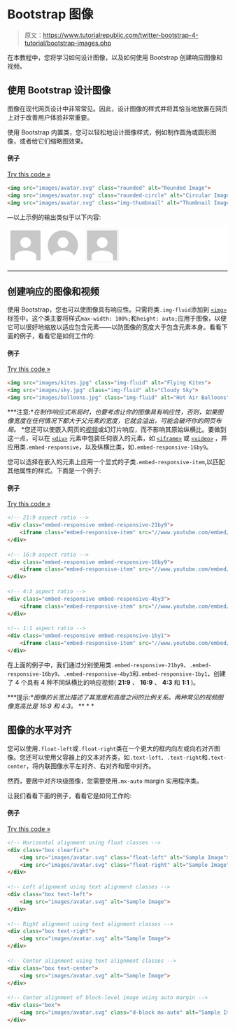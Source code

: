 # Bootstrap 图像

> 原文：<https://www.tutorialrepublic.com/twitter-bootstrap-4-tutorial/bootstrap-images.php>

在本教程中，您将学习如何设计图像，以及如何使用 Bootstrap 创建响应图像和视频。

## 使用 Bootstrap 设计图像

图像在现代网页设计中非常常见。因此，设计图像的样式并将其恰当地放置在网页上对于改善用户体验非常重要。

使用 Bootstrap 内置类，您可以轻松地设计图像样式，例如制作圆角或圆形图像，或者给它们缩略图效果。

#### 例子

[Try this code »](../codelab.php?topic=bootstrap-4&file=image-styling "Try this code using online Editor")

```html
<img src="images/avatar.svg" class="rounded" alt="Rounded Image">
<img src="images/avatar.svg" class="rounded-circle" alt="Circular Image">
<img src="images/avatar.svg" class="img-thumbnail" alt="Thumbnail Image">
```

—以上示例的输出类似于以下内容:

[![Bootstrap Image Styling](img/e5896668abe9720f3af714d44a9062b8.png)](../codelab.php?topic=bootstrap-4&file=image-styling) 

* * *

## 创建响应的图像和视频

使用 Bootstrap，您也可以使图像具有响应性。只需将类`.img-fluid`添加到 [`<img>`](../html-reference/html-img-tag.php) 标签中。这个类主要将样式`max-width: 100%;`和`height: auto;`应用于图像，以便它可以很好地缩放以适应包含元素——以防图像的宽度大于包含元素本身。看看下面的例子，看看它是如何工作的:

#### 例子

[Try this code »](../codelab.php?topic=bootstrap-4&file=responsive-images "Try this code using online Editor")

```html
<img src="images/kites.jpg" class="img-fluid" alt="Flying Kites">
<img src="images/sky.jpg" class="img-fluid" alt="Cloudy Sky">
<img src="images/balloons.jpg" class="img-fluid" alt="Hot Air Balloons">
```

 ***注意:**在制作响应式布局时，也要考虑让你的图像具有响应性，否则，如果图像宽度在任何情况下都大于父元素的宽度，它就会溢出，可能会破坏你的网页布局。*  *您还可以使嵌入网页的[视频](../html-tutorial/html5-video.php)或幻灯片响应，而不影响其原始纵横比。要做到这一点，可以在 [`<div>`](../html-reference/html-div-tag.php) 元素中包装任何嵌入的元素，如 [`<iframe>`](../html-reference/html-iframe-tag.php) 或 [`<video>`](../html-reference/html5-video-tag.php) ，并应用类`.embed-responsive`，以及纵横比类，如`.embed-responsive-16by9`。

您可以选择在嵌入的元素上应用一个显式的子类`.embed-responsive-item`,以匹配其他属性的样式。下面是一个例子:

#### 例子

[Try this code »](../codelab.php?topic=bootstrap-4&file=responsive-videos "Try this code using online Editor")

```html
<!-- 21:9 aspect ratio -->
<div class="embed-responsive embed-responsive-21by9">
    <iframe class="embed-responsive-item" src="//www.youtube.com/embed/YE7VzlLtp-4"></iframe>
</div>

<!-- 16:9 aspect ratio -->
<div class="embed-responsive embed-responsive-16by9">
    <iframe class="embed-responsive-item" src="//www.youtube.com/embed/YE7VzlLtp-4"></iframe>
</div>

<!-- 4:3 aspect ratio -->
<div class="embed-responsive embed-responsive-4by3">
    <iframe class="embed-responsive-item" src="//www.youtube.com/embed/YE7VzlLtp-4"></iframe>
</div>

<!-- 1:1 aspect ratio -->
<div class="embed-responsive embed-responsive-1by1">
    <iframe class="embed-responsive-item" src="//www.youtube.com/embed/YE7VzlLtp-4"></iframe>
</div>
```

在上面的例子中，我们通过分别使用类`.embed-responsive-21by9`、`.embed-responsive-16by9`、`.embed-responsive-4by3`和`.embed-responsive-1by1`，创建了 4 个具有 4 种不同纵横比的响应视频( **21:9** 、 **16:9** 、 **4:3** 和 **1:1** )。

 ***提示:**图像的长宽比描述了其宽度和高度之间的比例关系。两种常见的视频图像宽高比是 16:9 和 4:3。*  ** * *

## 图像的水平对齐

您可以使用`.float-left`或`.float-right`类在一个更大的框内向左或向右对齐图像。您还可以使用父容器上的文本对齐类，如`.text-left`、`.text-right`和`.text-center`，将内联图像水平左对齐、右对齐和居中对齐。

然而，要居中对齐块级图像，您需要使用`.mx-auto` margin 实用程序类。

让我们看看下面的例子，看看它是如何工作的:

#### 例子

[Try this code »](../codelab.php?topic=bootstrap-4&file=image-alignment "Try this code using online Editor")

```html
<!-- Horizontal alignment using float classes -->
<div class="box clearfix">
    <img src="images/avatar.svg" class="float-left" alt="Sample Image">
    <img src="images/avatar.svg" class="float-right" alt="Sample Image">
</div>

<!-- Left alignment using text alignment classes -->
<div class="box text-left">
    <img src="images/avatar.svg" alt="Sample Image">
</div>

<!-- Right alignment using text alignment classes -->
<div class="box text-right">
    <img src="images/avatar.svg" alt="Sample Image">
</div>

<!-- Center alignment using text alignment classes -->
<div class="box text-center">
    <img src="images/avatar.svg" alt="Sample Image">
</div>

<!-- Center alignment of block-level image using auto margin -->
<div class="box">
    <img src="images/avatar.svg" class="d-block mx-auto" alt="Sample Image">
</div>
```

